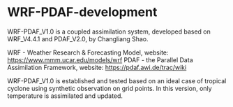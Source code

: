 # WRF-PDAF-development

WRF-PDAF_V1.0 is a coupled assimilation system, 
developed based on WRF_V4.4.1 and PDAF_V2.0,
by Changliang Shao.

WRF - Weather Research & Forecasting Model, website: https://www.mmm.ucar.edu/models/wrf
PDAF - the Parallel Data Assimilation Framework, website: https://pdaf.awi.de/trac/wiki

WRF-PDAF_V1.0 is established and tested based on an ideal case of tropical cyclone using synthetic observation on grid points.
In this version, only temperature is assimilated and updated.
